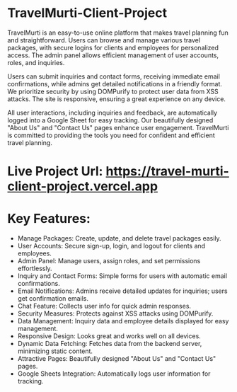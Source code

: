 # TravelMurti-Client-Project

TravelMurti is an easy-to-use online platform that makes travel planning fun and straightforward. Users can browse and manage various travel packages, with secure logins for clients and employees for personalized access. The admin panel allows efficient management of user accounts, roles, and inquiries.

Users can submit inquiries and contact forms, receiving immediate email confirmations, while admins get detailed notifications in a friendly format. We prioritize security by using DOMPurify to protect user data from XSS attacks. The site is responsive, ensuring a great experience on any device.

All user interactions, including inquiries and feedback, are automatically logged into a Google Sheet for easy tracking. Our beautifully designed "About Us" and "Contact Us" pages enhance user engagement. TravelMurti is committed to providing the tools you need for confident and efficient travel planning.

# Live Project Url: https://travel-murti-client-project.vercel.app

# Key Features:

<ul>
    <li>Manage Packages: Create, update, and delete travel packages easily.</li>
    <li>User Accounts: Secure sign-up, login, and logout for clients and employees.</li>
    <li>Admin Panel: Manage users, assign roles, and set permissions effortlessly.</li>
    <li>Inquiry and Contact Forms: Simple forms for users with automatic email confirmations.</li>
    <li>Email Notifications: Admins receive detailed updates for inquiries; users get confirmation emails.</li>
    <li>Chat Feature: Collects user info for quick admin responses.</li>
    <li>Security Measures: Protects against XSS attacks using DOMPurify.</li>
    <li>Data Management: Inquiry data and employee details displayed for easy management.</li>
    <li>Responsive Design: Looks great and works well on all devices.</li>
    <li>Dynamic Data Fetching: Fetches data from the backend server, minimizing static content.</li>
    <li>Attractive Pages: Beautifully designed "About Us" and "Contact Us" pages.</li>
    <li>Google Sheets Integration: Automatically logs user information for tracking.</li>
</ul>
